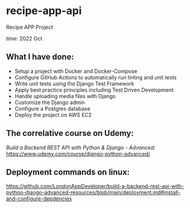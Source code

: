 # recipe-app-api
Recipe APP Project

*time:* 2022 Oct

## What I have done:
* Setup a project with Docker and Docker-Compose
* Configure GitHub Actions to automatically run linting and unit tests
* Write unit tests using the Django Test Framework
* Apply best practice principles including Test Driven Development
* Handle uploading media files with Django
* Customize the Django admin
* Configure a Postgres database
* Deploy the project on AWS EC2

## The correlative course on Udemy:
*Build a Backend REST API with Python & Django - Advanced:*
https://www.udemy.com/course/django-python-advanced/

## Deployment commands on linux:
https://github.com/LondonAppDeveloper/build-a-backend-rest-api-with-python-django-advanced-resources/blob/main/deployment.md#install-and-configure-depdencies



